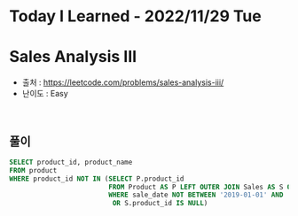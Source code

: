 # Today I Learned - 2022/11/29 Tue

# Sales Analysis III
- 출처 : https://leetcode.com/problems/sales-analysis-iii/
- 난이도 : Easy
<br>

## 풀이
```sql
SELECT product_id, product_name
FROM product
WHERE product_id NOT IN (SELECT P.product_id
                         FROM Product AS P LEFT OUTER JOIN Sales AS S ON P.product_id = S.product_id
                         WHERE sale_date NOT BETWEEN '2019-01-01' AND '2019-03-31'
                          OR S.product_id IS NULL)

```

